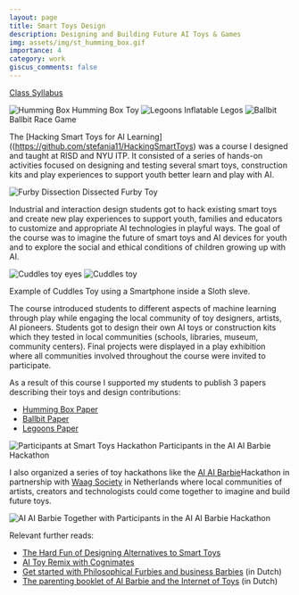 ```yaml
---
layout: page
title: Smart Toys Design
description: Designing and Building Future AI Toys & Games
img: assets/img/st_humming_box.gif
importance: 4
category: work
giscus_comments: false
---
```



[Class Syllabus](https://github.com/stefania11/HackingSmartToys)

![Humming Box](/assets/img/st_humming_box.gif)
Humming Box Toy
![Legoons](/assets/img/st_legoons.png)
Inflatable Legos
![Ballbit](/assets/img/st_ballpit.png)
Ballbit Race Game

The [Hacking Smart Toys for AI Learning]((https://github.com/stefania11/HackingSmartToys) was a course I designed and taught at RISD and NYU ITP. It consisted of a series of hands-on activities focused on designing and testing several smart toys, construction kits and play experiences to support youth better learn and play with AI.

![Furby Dissection](/assets/img/st_furby.jpg)
Dissected Furby Toy

Industrial and interaction design students got to hack existing smart toys and create new play experiences to support youth, families and educators to customize and appropriate AI technologies in playful ways. The goal of the course was to imagine the future of smart toys and AI devices for youth and to explore the social and ethical conditions of children growing up with AI.

![Cuddles toy eyes](/assets/img/st_cuddles_expressions.png)
![Cuddles toy](/assets/img/st_cuddles.png)

Example of Cuddles Toy using a Smartphone inside a Sloth sleve.

The course introduced students to different aspects of machine learning through play while engaging the local community of toy designers, artists, AI pioneers. Students got to design their own AI toys or construction kits which they tested in local communities (schools, libraries, museum, community centers). Final projects were displayed in a play exhibition where all communities involved throughout the course were invited to participate.

As a result of this course I supported my students to publish 3 papers describing their toys and design contributions:
* [Humming Box Paper](/assets/pdf/CHI_PLAY_Humming_Box_2019.pdf)
* [Ballbit Paper](/assets/pdf/CHI_PLAY_Ballbit_Adventure_2019.pdf)
* [Legoons Paper](/assets/pdf/CHI_PLAY_Legoons_2019.pdf)

![Participants at Smart Toys Hackathon](/assets/img/st_hackathon2.png)
Participants in the AI AI Barbie Hackathon

I also organized a series of toy hackathons like the [AI AI Barbie](https://waag.org/en/event/ai-ai-barbie-hackathon)Hackathon in partnership with [Waag Society](https://waag.org/) in Netherlands where local communities of artists, creators and technologists could come together to imagine and build future toys.

![AI AI Barbie](/assets/img/st_hackathon.png)
Together with Participants in the AI AI Barbie Hackathon

Relevant further reads:
* [The Hard Fun of Designing Alternatives to Smart Toys](https://medium.com/ml5js/the-hard-fun-of-designing-alternatives-to-smart-toys-dd72da1c6de8)
* [AI Toy Remix with Cognimates](https://wonderfulidea.co/blog/2019/3/21/ai-toy-dissection-remix-with-cognimates)
* [Get started with Philosophical Furbies and business Barbies](https://www.setup.nl/reads/2019/06/aan-de-slag-met-filosofische-furbies-en-business-barbies) (in Dutch)
* [The parenting booklet of AI Barbie and the Internet of Toys](https://www.setup.nl/reads/2019/05/het-opvoedboekje-van-ai-barbie-en-het-internet-toys) (in Dutch)